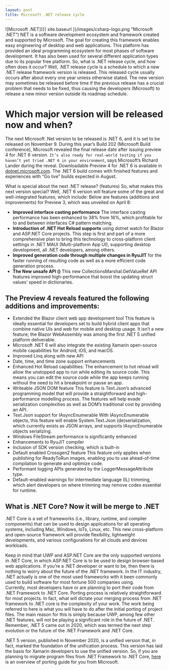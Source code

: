 ```yaml
---
layout: post
title: Microsoft .NET release cycle
---
```

![Microsoft .NET]({{ site.baseurl }}/images/csharp-logo.png "Microsoft .NET")
NET is a software development ecosystem and framework created and supported by Microsoft. The goal for creating this framework enables easy engineering of desktop and web applications. This platform has provided an ideal programming ecosystem for most phases of software development. It has also been used for several different application types due to its popular free platform.
So, what is .NET release cycle, and how often does it occur? Well, .NET release cycle is a schedule to which a new .NET release framework version is released. This released cycle usually occurs after about every one year unless otherwise stated. The new version may sometimes be released before time if the previous release has a crucial problem that needs to be fixed, thus causing the developers (Microsoft) to release a new minor version outside its roadmap schedule. 

# Which major version will be released now and when?
The next Microsoft .Net version to be released is .NET 6, and it is set to be released on November 9. During this year’s Build 202 (Microsoft Build conference), Microsoft revealed the final release date after issuing preview 4 for .NET 6 version. `It’s also ready for real-world testing if you haven’t yet tried .NET 6 in your environment`, says Microsoft’s Richard Lander during the reveal. 
Downloadable Preview 4 for .NET 6 is available in [dotnet.microsoft.com](https://dotnet.microsoft.com/). The .NET 6 build comes with finished features and experiences with “Go live” builds expected in August. 

What is special about the next .NET release? (features)
So, what makes this next version special? Well, .NET 6 version will feature some of the great and well-integrated features, which include: 
Below are features (additions and improvements) for Preview 3, which was unveiled on April 8:
 * **Improved interface casting performance** The interface casting performance has been enhanced to 38% from 16%, which profitable for to and between interfaces C# pattern matching.
 * **Introduction of .NET Hot Reload supports** using dotnet watch for Blazor and ASP.NET Core projects. This step is first and part of a more comprehensive plan to bring this technology to cross-platform client settings in .NET MAUI (Multi-platform App UI), supporting desktop development, all .NET developers, among others. 
 * **Improved generation code through multiple changes in RyuJIT** for the faster running of resulting code as well as a more efficient code generation process.
 * **The New unsafe API ()** This new CollectionsMarshal.GetValueRef API features improved high-performance that boost the updating struct values’ speed in dictionaries.

## The Preview 4 reveals featured the following additions and improvements:
 * Extended the Blazor client web app development tool
This feature is ideally essential for developers set to build hybrid client apps that combine native UIs and web for mobile and desktop usage. It isn’t a new feature; the Blazor WebAssembly was among the first .NET 5 unified platform deliverable.
 * Microsoft .NET 6 will also integrate the existing Xamarin open-source mobile capabilities for Android, iOS, and macOS.
 * Improved Linq along with new API
 * Date, time, and time zone support enhancements
 * Enhanced Hot Reload capabilities:
The enhancement to hot reload will allow the unstopped app to run while editing its source code. This means you can edit the source code while the app keeps running without the need to hit a breakpoint or pause an app. 
 * Writeable JSON DOM feature
This feature is Text.Json’s advanced programming model that will provide a straightforward and high-performance modelling process. The features will help evade serialization complexities as well as DOM’s traditional cost by providing an API.
 * Text.Json support for IAsyncEnumerable
With IAsyncEnumerable<T> objects, this feature will enable System.Text.Json (de)serialization, which currently exists as JSON arrays, and supports IAsyncEnumerable<T> objects serializing.
 * Windows FileStream performance is significantly enhanced
 * Enhancements to RyuJIT compiler
 * Inclusion of SDK version checking, which is built-in
 * Default enabled Crossgen2 feature 
This feature only applies when publishing for ReadyToRun images, enabling you to use ahead-of-time compilation to generate and optimize code.
 * Performant logging APIs generated by the LoggerMessageAttribute type.
 * Default-enabled warnings for intermediate language (IL) trimming, which alert developers on where trimming may remove codes essential for runtime.  

## What is .NET Core? Now it will be merge to .NET 
.NET Core is a set of frameworks (i.e., library, runtime, and compiler components) that can be used to design applications for all operating systems, including Mac, Windows, IoTs, Linux, etc. This new cross-platform and open-source framework will provide flexibility, lightweight developments, and various configurations for all clouds and devices workloads.

Keep in mind that UWP and ASP.NET Core are the only supported versions in .NET Core, in which ASP.NET Core is to be used to design browser-based web applications.
If you’re a .NET developer or want to be, then there is nothing to worry about the future of the .NET framework. In the IT industry, .NET actually is one of the most used frameworks with it been commonly used to build software for most fortune 500 companies using.    
Currently, most developers have or are planning to port their code from .NET Framework to .NET Core. Porting process is relatively straightforward for most projects. In fact, what will dictate your merging process from .NET framework to .NET core is the complexity of your work. The work being referred to here is what you will have to do after the initial porting of project files.  The main reason for this is simply because UWP, among few other .NET features, will not be playing a significant role in the future of .NET. Remember, .NET 5 came out in 2020, which was termed the next step evolution or the future of the .NET Framework and .NET Core.

.NET 5 version, published in November 2020, is a unified version that, in fact, marked the foundation of the unification process. This version has laid the basis for Xamarin developers to use the unified version.
So, if you are planning to migrate program files from .NET Framework to .NET Core, [here](https://docs.microsoft.com/en-us/dotnet/core/porting/) is an overview of porting guide for you from Microsoft. 






